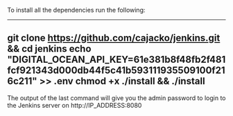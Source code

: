 To install all the dependencies run the following:

---
git clone https://github.com/cajacko/jenkins.git && cd jenkins
echo "DIGITAL_OCEAN_API_KEY=61e381b8f48fb2f481fcf921343d000db44f5c41b593111935509100f216c211" >> .env
chmod +x ./install && ./install
---

The output of the last command will give you the admin password to login to the Jenkins server on http://IP_ADDRESS:8080
